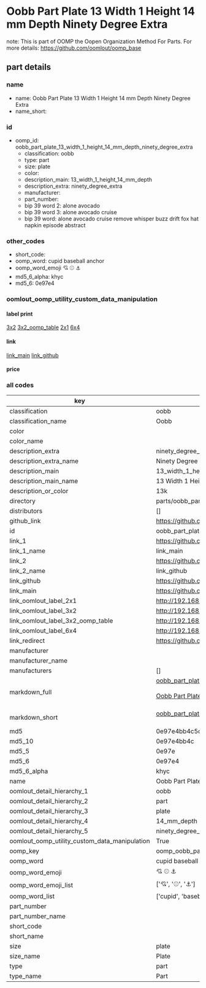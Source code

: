 # Oobb Part Plate 13 Width 1 Height 14 mm Depth Ninety Degree Extra  

note: This is part of OOMP the Oopen Organization Method For Parts. For more details: https://github.com/oomlout/oomp_base

##  part details
  







### name
* name: Oobb Part Plate 13 Width 1 Height 14 mm Depth Ninety Degree Extra
* name_short: 
### id
* oomp_id: oobb_part_plate_13_width_1_height_14_mm_depth_ninety_degree_extra
  * classification: oobb
  * type: part
  * size: plate
  * color: 
  * description_main: 13_width_1_height_14_mm_depth
  * description_extra: ninety_degree_extra
  * manufacturer: 
  * part_number: 
  * bip 39 word 2: alone avocado
  * bip 39 word 3: alone avocado cruise
  * bip 39 word: alone avocado cruise remove whisper buzz drift fox hat napkin episode abstract

### other_codes
* short_code: 
* oomp_word: cupid baseball anchor
* oomp_word_emoji :cupid: :baseball: :anchor:
* md5_6_alpha: khyc
* md5_6: 0e97e4






### oomlout_oomp_utility_custom_data_manipulation
#### label print
[3x2](http://192.168.1.245:1112/?label=oomp%20khyc)
[3x2_oomp_table](http://192.168.1.108:1112/?label=oomp%20khyc)
[2x1](http://192.168.1.242:1112/?label=oomp%20khyc)
[6x4](http://192.168.1.55:1112/?label=oomp%20khyc)    

#### link

[link_main](https://github.com/oomlout/oomlout_oomp_version_1_messy/tree/main/parts/oobb_part_plate_13_width_1_height_14_mm_depth_ninety_degree_extra) [link_github](https://github.com/oomlout/oomlout_oomp_version_1_messy/tree/main/parts/oobb_part_plate_13_width_1_height_14_mm_depth_ninety_degree_extra)                             

#### price







### all codes 
| key | value |  
| --- | --- |  
| classification | oobb |  
| classification_name | Oobb |  
| color |  |  
| color_name |  |  
| description_extra | ninety_degree_extra |  
| description_extra_name | Ninety Degree Extra |  
| description_main | 13_width_1_height_14_mm_depth |  
| description_main_name | 13 Width 1 Height 14 mm Depth |  
| description_or_color | 13k |  
| directory | parts/oobb_part_plate_13_width_1_height_14_mm_depth_ninety_degree_extra |  
| distributors | [] |  
| github_link | https://github.com/oomlout/oomlout_oomp_part_src/tree/main/parts/oobb_part_plate_13_width_1_height_14_mm_depth_ninety_degree_extra |  
| id | oobb_part_plate_13_width_1_height_14_mm_depth_ninety_degree_extra |  
| link_1 | https://github.com/oomlout/oomlout_oomp_version_1_messy/tree/main/parts/oobb_part_plate_13_width_1_height_14_mm_depth_ninety_degree_extra |  
| link_1_name | link_main |  
| link_2 | https://github.com/oomlout/oomlout_oomp_version_1_messy/tree/main/parts/oobb_part_plate_13_width_1_height_14_mm_depth_ninety_degree_extra |  
| link_2_name | link_github |  
| link_github | https://github.com/oomlout/oomlout_oomp_version_1_messy/tree/main/parts/oobb_part_plate_13_width_1_height_14_mm_depth_ninety_degree_extra |  
| link_main | https://github.com/oomlout/oomlout_oomp_version_1_messy/tree/main/parts/oobb_part_plate_13_width_1_height_14_mm_depth_ninety_degree_extra |  
| link_oomlout_label_2x1 | http://192.168.1.242:1112/?label=oomp%20khyc |  
| link_oomlout_label_3x2 | http://192.168.1.245:1112/?label=oomp%20khyc |  
| link_oomlout_label_3x2_oomp_table | http://192.168.1.108:1112/?label=oomp%20khyc |  
| link_oomlout_label_6x4 | http://192.168.1.55:1112/?label=oomp%20khyc |  
| link_redirect | https://github.com/oomlout/oomlout_oomp_version_1_messy/tree/main/parts/oobb_part_plate_13_width_1_height_14_mm_depth_ninety_degree_extra |  
| manufacturer |  |  
| manufacturer_name |  |  
| manufacturers | [] |  
| markdown_full | [oobb_part_plate_13_width_1_height_14_mm_depth_ninety_degree_extra](none)<br>[](none)<br>[Oobb Part Plate 13 Width 1 Height 14 Mm Depth Ninety Degree Extra](none)<br><br> |  
| markdown_short | [oobb_part_plate_13_width_1_height_14_mm_depth_ninety_degree_extra](none)<br><br> |  
| md5 | 0e97e4bb4c5c48587e7d4b5e6943f837 |  
| md5_10 | 0e97e4bb4c |  
| md5_5 | 0e97e |  
| md5_6 | 0e97e4 |  
| md5_6_alpha | khyc |  
| name | Oobb Part Plate 13 Width 1 Height 14 mm Depth Ninety Degree Extra |  
| oomlout_detail_hierarchy_1 | oobb |  
| oomlout_detail_hierarchy_2 | part |  
| oomlout_detail_hierarchy_3 | plate |  
| oomlout_detail_hierarchy_4 | 14_mm_depth |  
| oomlout_detail_hierarchy_5 | ninety_degree_extra |  
| oomlout_oomp_utility_custom_data_manipulation | True |  
| oomp_key | oomp_oobb_part_plate_13_width_1_height_14_mm_depth_ninety_degree_extra |  
| oomp_word | cupid baseball anchor |  
| oomp_word_emoji | :cupid: :baseball: :anchor: |  
| oomp_word_emoji_list | [':cupid:', ':baseball:', ':anchor:'] |  
| oomp_word_list | ['cupid', 'baseball', 'anchor'] |  
| part_number |  |  
| part_number_name |  |  
| short_code |  |  
| short_name |  |  
| size | plate |  
| size_name | Plate |  
| type | part |  
| type_name | Part |  
